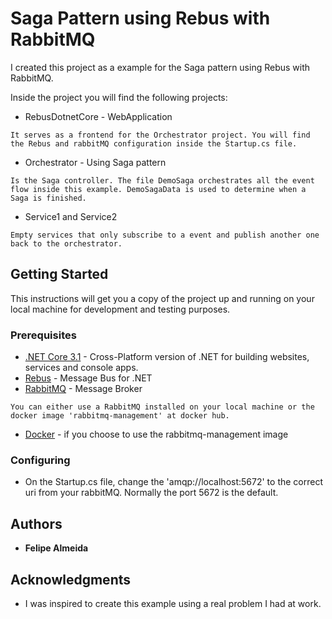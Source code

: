 # Saga Pattern using Rebus with RabbitMQ

I created this project as a example for the Saga pattern using Rebus with RabbitMQ.

Inside the project you will find the following projects:

* RebusDotnetCore - WebApplication
```
It serves as a frontend for the Orchestrator project. You will find the Rebus and rabbitMQ configuration inside the Startup.cs file.
```
* Orchestrator - Using Saga pattern
```
Is the Saga controller. The file DemoSaga orchestrates all the event flow inside this example. DemoSagaData is used to determine when a Saga is finished.
```
* Service1 and Service2
```
Empty services that only subscribe to a event and publish another one back to the orchestrator.
```



## Getting Started

This instructions will get you a copy of the project up and running on your local machine for development and testing purposes.

### Prerequisites

* [.NET Core 3.1](https://dotnet.microsoft.com/download/dotnet-core/3.1) - Cross-Platform version of .NET for building websites, services and console apps.
* [Rebus](https://github.com/rebus-org/Rebus) - Message Bus for .NET
* [RabbitMQ]() - Message Broker
```
You can either use a RabbitMQ installed on your local machine or the docker image 'rabbitmq-management' at docker hub.
```
* [Docker](https://www.docker.com/) - if you choose to use the rabbitmq-management image

### Configuring

* On the Startup.cs file, change the 'amqp://localhost:5672' to the correct uri from your rabbitMQ. Normally the port 5672 is the default.

## Authors

* **Felipe Almeida**

## Acknowledgments
* I was inspired to create this example using a real problem I had at work.